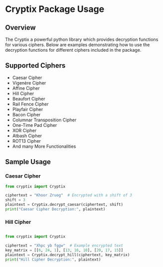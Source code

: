 # Cryptix Package Usage

## Overview

The Cryptix a powerful python library which provides decryption functions for various ciphers. Below are examples demonstrating how to use the decryption functions for different ciphers included in the package.

## Supported Ciphers

- Caesar Cipher
- Vigenère Cipher
- Affine Cipher
- Hill Cipher
- Beaufort Cipher
- Rail Fence Cipher
- Playfair Cipher
- Bacon Cipher
- Columnar Transposition Cipher
- One-Time Pad Cipher
- XOR Cipher
- Atbash Cipher
- ROT13 Cipher
- And many More Functionalities

## Sample Usage

### Caesar Cipher

```python
from cryptix import Cryptix

ciphertext = "Khoor Zruog"  # Encrypted with a shift of 3
shift = 3
plaintext = Cryptix.decrypt_caesar(ciphertext, shift)
print("Caesar Cipher Decryption:", plaintext)
```
### Hill Cipher
```python

from cryptix import Cryptix

ciphertext = "Xhpc yb fggw"  # Example encrypted text
key_matrix = [[6, 24, 1], [13, 16, 10], [20, 17, 15]]
plaintext = Cryptix.decrypt_hill(ciphertext, key_matrix)
print("Hill Cipher Decryption:", plaintext)

```


